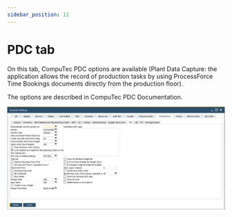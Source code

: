 ```yaml
---
sidebar_position: 11
---
```


# PDC tab

On this tab, CompuTec PDC options are available (Plant Data Capture: the application allows the record of production tasks by using ProcessForce Time Bookings documents directly from the production floor).

The options are described in CompuTec PDC Documentation<!-- TODO: Add Link -->.

![PDC tab](./media/pdc-tab/pdc-tab.webp)
